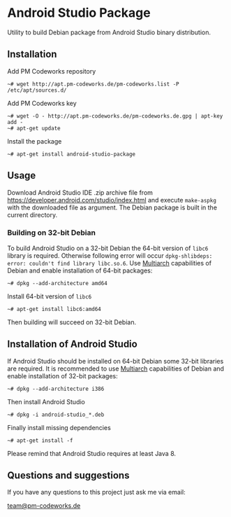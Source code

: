 Android Studio Package
======================

Utility to build Debian package from Android Studio binary distribution.

Installation
------------

Add PM Codeworks repository

    ~# wget http://apt.pm-codeworks.de/pm-codeworks.list -P /etc/apt/sources.d/

Add PM Codeworks key

    ~# wget -O - http://apt.pm-codeworks.de/pm-codeworks.de.gpg | apt-key add -
    ~# apt-get update

Install the package

    ~# apt-get install android-studio-package

Usage
-----

Download Android Studio IDE .zip archive file from <https://developer.android.com/studio/index.html> and execute `make-aspkg` with the downloaded file as argument. The Debian package is built in the current directory.

### Building on 32-bit Debian

To build Android Studio on a 32-bit Debian the 64-bit version of `libc6` library is required. Otherwise following error will occur `dpkg-shlibdeps: error: couldn't find library libc.so.6`. Use [Multiarch](https://wiki.debian.org/Multiarch/HOWTO) capabilities of Debian and enable installation of 64-bit packages:

    ~# dpkg --add-architecture amd64

Install 64-bit version of `libc6`

    ~# apt-get install libc6:amd64

Then building will succeed on 32-bit Debian.

Installation of Android Studio
------------------------------

If Android Studio should be installed on 64-bit Debian some 32-bit libraries are required. It is recommended to use [Multiarch](https://wiki.debian.org/Multiarch/HOWTO) capabilities of Debian and enable installation of 32-bit packages:

    ~# dpkg --add-architecture i386

Then install Android Studio

    ~# dpkg -i android-studio_*.deb

Finally install missing dependencies

    ~# apt-get install -f

Please remind that Android Studio requires at least Java 8.

Questions and suggestions
-------------------------

If you have any questions to this project just ask me via email:

<team@pm-codeworks.de>
